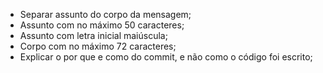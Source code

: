 * Separar assunto do corpo da mensagem;
* Assunto com no máximo 50 caracteres;
* Assunto com letra inicial maiúscula;
* Corpo com no máximo 72 caracteres;
* Explicar o por que e como do commit, e não como o código foi escrito;